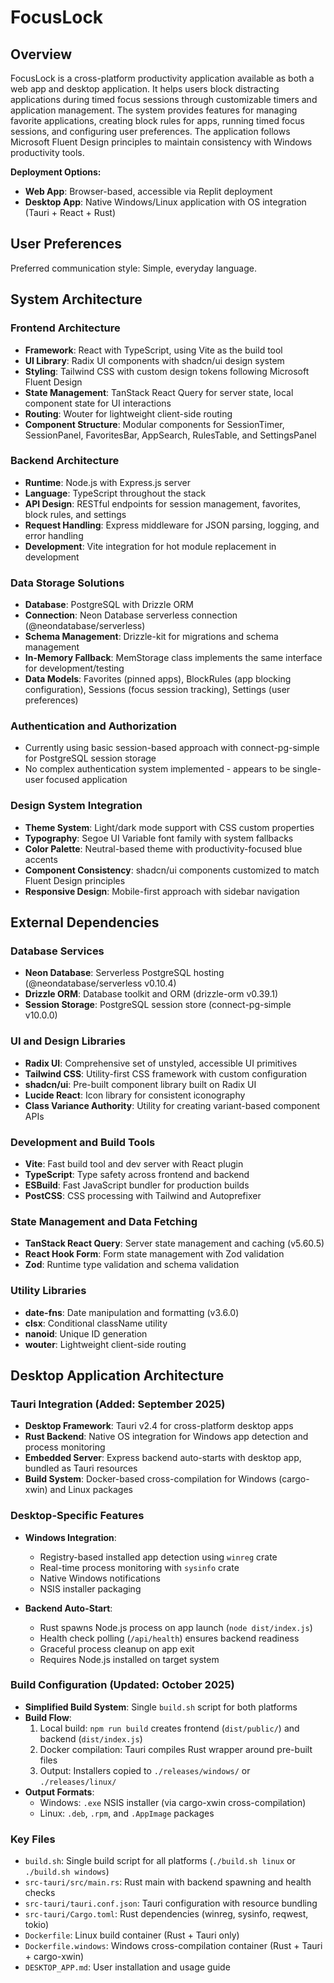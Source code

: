# FocusLock

## Overview

FocusLock is a cross-platform productivity application available as both a web app and desktop application. It helps users block distracting applications during timed focus sessions through customizable timers and application management. The system provides features for managing favorite applications, creating block rules for apps, running timed focus sessions, and configuring user preferences. The application follows Microsoft Fluent Design principles to maintain consistency with Windows productivity tools.

**Deployment Options:**
- **Web App**: Browser-based, accessible via Replit deployment
- **Desktop App**: Native Windows/Linux application with OS integration (Tauri + React + Rust)

## User Preferences

Preferred communication style: Simple, everyday language.

## System Architecture

### Frontend Architecture
- **Framework**: React with TypeScript, using Vite as the build tool
- **UI Library**: Radix UI components with shadcn/ui design system
- **Styling**: Tailwind CSS with custom design tokens following Microsoft Fluent Design
- **State Management**: TanStack React Query for server state, local component state for UI interactions
- **Routing**: Wouter for lightweight client-side routing
- **Component Structure**: Modular components for SessionTimer, SessionPanel, FavoritesBar, AppSearch, RulesTable, and SettingsPanel

### Backend Architecture
- **Runtime**: Node.js with Express.js server
- **Language**: TypeScript throughout the stack
- **API Design**: RESTful endpoints for session management, favorites, block rules, and settings
- **Request Handling**: Express middleware for JSON parsing, logging, and error handling
- **Development**: Vite integration for hot module replacement in development

### Data Storage Solutions
- **Database**: PostgreSQL with Drizzle ORM
- **Connection**: Neon Database serverless connection (@neondatabase/serverless)
- **Schema Management**: Drizzle-kit for migrations and schema management
- **In-Memory Fallback**: MemStorage class implements the same interface for development/testing
- **Data Models**: Favorites (pinned apps), BlockRules (app blocking configuration), Sessions (focus session tracking), Settings (user preferences)

### Authentication and Authorization
- Currently using basic session-based approach with connect-pg-simple for PostgreSQL session storage
- No complex authentication system implemented - appears to be single-user focused application

### Design System Integration
- **Theme System**: Light/dark mode support with CSS custom properties
- **Typography**: Segoe UI Variable font family with system fallbacks
- **Color Palette**: Neutral-based theme with productivity-focused blue accents
- **Component Consistency**: shadcn/ui components customized to match Fluent Design principles
- **Responsive Design**: Mobile-first approach with sidebar navigation

## External Dependencies

### Database Services
- **Neon Database**: Serverless PostgreSQL hosting (@neondatabase/serverless v0.10.4)
- **Drizzle ORM**: Database toolkit and ORM (drizzle-orm v0.39.1)
- **Session Storage**: PostgreSQL session store (connect-pg-simple v10.0.0)

### UI and Design Libraries
- **Radix UI**: Comprehensive set of unstyled, accessible UI primitives
- **Tailwind CSS**: Utility-first CSS framework with custom configuration
- **shadcn/ui**: Pre-built component library built on Radix UI
- **Lucide React**: Icon library for consistent iconography
- **Class Variance Authority**: Utility for creating variant-based component APIs

### Development and Build Tools
- **Vite**: Fast build tool and dev server with React plugin
- **TypeScript**: Type safety across frontend and backend
- **ESBuild**: Fast JavaScript bundler for production builds
- **PostCSS**: CSS processing with Tailwind and Autoprefixer

### State Management and Data Fetching
- **TanStack React Query**: Server state management and caching (v5.60.5)
- **React Hook Form**: Form state management with Zod validation
- **Zod**: Runtime type validation and schema validation

### Utility Libraries
- **date-fns**: Date manipulation and formatting (v3.6.0)
- **clsx**: Conditional className utility
- **nanoid**: Unique ID generation
- **wouter**: Lightweight client-side routing

## Desktop Application Architecture

### Tauri Integration (Added: September 2025)
- **Desktop Framework**: Tauri v2.4 for cross-platform desktop apps
- **Rust Backend**: Native OS integration for Windows app detection and process monitoring
- **Embedded Server**: Express backend auto-starts with desktop app, bundled as Tauri resources
- **Build System**: Docker-based cross-compilation for Windows (cargo-xwin) and Linux packages

### Desktop-Specific Features
- **Windows Integration**:
  - Registry-based installed app detection using `winreg` crate
  - Real-time process monitoring with `sysinfo` crate  
  - Native Windows notifications
  - NSIS installer packaging

- **Backend Auto-Start**:
  - Rust spawns Node.js process on app launch (`node dist/index.js`)
  - Health check polling (`/api/health`) ensures backend readiness
  - Graceful process cleanup on app exit
  - Requires Node.js installed on target system

### Build Configuration (Updated: October 2025)
- **Simplified Build System**: Single `build.sh` script for both platforms
- **Build Flow**:
  1. Local build: `npm run build` creates frontend (`dist/public/`) and backend (`dist/index.js`)
  2. Docker compilation: Tauri compiles Rust wrapper around pre-built files
  3. Output: Installers copied to `./releases/windows/` or `./releases/linux/`
- **Output Formats**: 
  - Windows: `.exe` NSIS installer (via cargo-xwin cross-compilation)
  - Linux: `.deb`, `.rpm`, and `.AppImage` packages

### Key Files
- `build.sh`: Single build script for all platforms (`./build.sh linux` or `./build.sh windows`)
- `src-tauri/src/main.rs`: Rust main with backend spawning and health checks
- `src-tauri/tauri.conf.json`: Tauri configuration with resource bundling
- `src-tauri/Cargo.toml`: Rust dependencies (winreg, sysinfo, reqwest, tokio)
- `Dockerfile`: Linux build container (Rust + Tauri only)
- `Dockerfile.windows`: Windows cross-compilation container (Rust + Tauri + cargo-xwin)
- `DESKTOP_APP.md`: User installation and usage guide